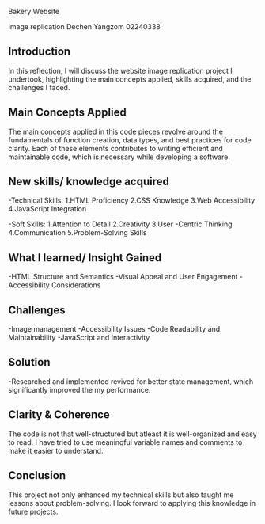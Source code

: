 Bakery Website

Image replication
Dechen Yangzom
02240338


## Introduction
In this reflection, I will discuss the website image replication project I undertook, highlighting the main concepts applied, skills acquired, and the challenges I faced.


## Main Concepts Applied

The main concepts applied in this code pieces revolve around the fundamentals of function creation, data types, and best practices for code clarity. Each of these elements contributes to writing efficient and maintainable code, which is necessary while developing a software.

## New skills/ knowledge acquired
-Technical Skills: 
1.HTML Proficiency
2.CSS Knowledge
3.Web Accessibility
4.JavaScript Integration

-Soft Skills:
1.Attention to Detail
2.Creativity
3.User -Centric Thinking
4.Communication
5.Problem-Solving Skills

## What I learned/ Insight Gained
 -HTML Structure and Semantics
 -Visual Appeal and User Engagement
 -Accessibility Considerations


## Challenges
-Image management
-Accessibility Issues
-Code Readability and Maintainability
-JavaScript and Interactivity

## Solution
-Researched and implemented revived for better state management, which significantly improved the my performance.

## Clarity & Coherence
The code is not that well-structured but atleast it is well-organized  and easy to read. I have tried to use meaningful variable names and comments to make it easier to understand.
 


## Conclusion
This project not only enhanced my technical skills but also taught me lessons about problem-solving. I look forward to applying this knowledge in future projects.

